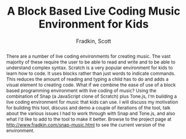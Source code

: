 --- 
  title: "A Block Based Live Coding Music Environment for Kids" 
  abstract: "There are a number of live coding environments for creating music. The vast majority of these require the user to be able to read and write and to be able to understand complex syntax. Scratch is a very popular environment for kids to learn how to code. It uses blocks rather than just words to indicate commands. This reduces the amount of reading and typing a child has to do and adds a visual element to creating code. What if we combine the ease of use of a block based programming environment with live coding of music? Using the combination of Snap (a JavaScript clone of Scratch) plus Tone.js, I'm building a live coding environment for music that kids can use. I will discuss my motivation for building this tool, discuss and demo a couple of iterations of the tool, talk about the various issues I had to work through with Snap and Tone.js, and also what I'd like to add to the tool to make it better. Browse to the project page at http://www.fradkin.com/snap-music.html to see the current version of the environment." 
  address: "Atlanta, Georgia" 
  author: "Fradkin, Scott" 
  booktitle: "Proceedings of the International Web Audio Conference" 
  editor: "Freeman, Jason and Lerch, Alexander and Paradis, Matthew" 
  month: "Proceedings of the International Web Audio Conference"
  pages: "53590" 
  publisher: "Georgia Tech" 
  series: "WAC '16"
  type: "Talk"  
  year: "2016" 
  id: "2016_EA_42" 
  tags: year2016 
  pdflink: /_data/papers/pdf/2016/2016_42.pdf
  ISSN: Can't find it!
---